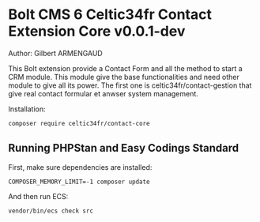 # Bolt CMS 6 Celtic34fr Contact Extension Core v0.0.1-dev

Author: Gilbert ARMENGAUD

This Bolt extension provide a Contact Form and all the method to start a CRM module.
This module give the base functionalities and need other module to give all its power. The first one is
celtic34fr/contact-gestion that give real contact formular et anwser system management.

Installation:

```bash
composer require celtic34fr/contact-core
```


## Running PHPStan and Easy Codings Standard

First, make sure dependencies are installed:

```
COMPOSER_MEMORY_LIMIT=-1 composer update
```

And then run ECS:

```
vendor/bin/ecs check src
```
